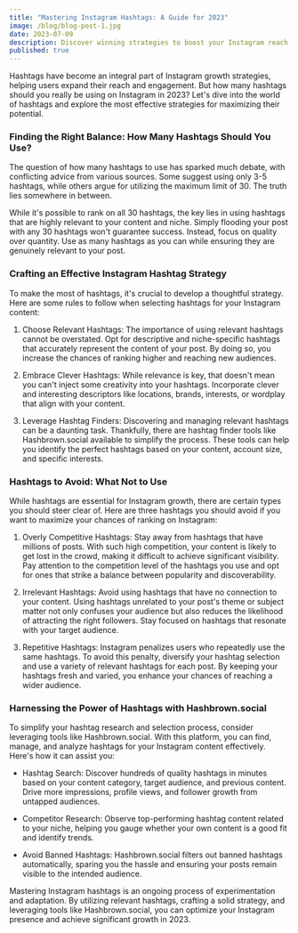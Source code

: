 ```yaml
---
title: "Mastering Instagram Hashtags: A Guide for 2023"
image: /blog/blog-post-1.jpg
date: 2023-07-09
description: Discover winning strategies to boost your Instagram reach in 2023. Find the right balance, craft a winning strategy, and leverage Hashbrown.social.
published: true
---
```


Hashtags have become an integral part of Instagram growth strategies, helping users expand their reach and engagement. But how many hashtags should you really be using on Instagram in 2023? Let's dive into the world of hashtags and explore the most effective strategies for maximizing their potential.

### Finding the Right Balance: How Many Hashtags Should You Use?

The question of how many hashtags to use has sparked much debate, with conflicting advice from various sources. Some suggest using only 3-5 hashtags, while others argue for utilizing the maximum limit of 30. The truth lies somewhere in between.

While it's possible to rank on all 30 hashtags, the key lies in using hashtags that are highly relevant to your content and niche. Simply flooding your post with any 30 hashtags won't guarantee success. Instead, focus on quality over quantity. Use as many hashtags as you can while ensuring they are genuinely relevant to your post.

### Crafting an Effective Instagram Hashtag Strategy

To make the most of hashtags, it's crucial to develop a thoughtful strategy. Here are some rules to follow when selecting hashtags for your Instagram content:

1. Choose Relevant Hashtags: The importance of using relevant hashtags cannot be overstated. Opt for descriptive and niche-specific hashtags that accurately represent the content of your post. By doing so, you increase the chances of ranking higher and reaching new audiences.

2. Embrace Clever Hashtags: While relevance is key, that doesn't mean you can't inject some creativity into your hashtags. Incorporate clever and interesting descriptors like locations, brands, interests, or wordplay that align with your content.

3. Leverage Hashtag Finders: Discovering and managing relevant hashtags can be a daunting task. Thankfully, there are hashtag finder tools like Hashbrown.social available to simplify the process. These tools can help you identify the perfect hashtags based on your content, account size, and specific interests.

### Hashtags to Avoid: What Not to Use

While hashtags are essential for Instagram growth, there are certain types you should steer clear of. Here are three hashtags you should avoid if you want to maximize your chances of ranking on Instagram:

1. Overly Competitive Hashtags: Stay away from hashtags that have millions of posts. With such high competition, your content is likely to get lost in the crowd, making it difficult to achieve significant visibility. Pay attention to the competition level of the hashtags you use and opt for ones that strike a balance between popularity and discoverability.

2. Irrelevant Hashtags: Avoid using hashtags that have no connection to your content. Using hashtags unrelated to your post's theme or subject matter not only confuses your audience but also reduces the likelihood of attracting the right followers. Stay focused on hashtags that resonate with your target audience.

3. Repetitive Hashtags: Instagram penalizes users who repeatedly use the same hashtags. To avoid this penalty, diversify your hashtag selection and use a variety of relevant hashtags for each post. By keeping your hashtags fresh and varied, you enhance your chances of reaching a wider audience.

### Harnessing the Power of Hashtags with Hashbrown.social

To simplify your hashtag research and selection process, consider leveraging tools like Hashbrown.social. With this platform, you can find, manage, and analyze hashtags for your Instagram content effectively. Here's how it can assist you:

- Hashtag Search: Discover hundreds of quality hashtags in minutes based on your content category, target audience, and previous content. Drive more impressions, profile views, and follower growth from untapped audiences.

- Competitor Research: Observe top-performing hashtag content related to your niche, helping you gauge whether your own content is a good fit and identify trends.

- Avoid Banned Hashtags: Hashbrown.social filters out banned hashtags automatically, sparing you the hassle and ensuring your posts remain visible to the intended audience.

Mastering Instagram hashtags is an ongoing process of experimentation and adaptation. By utilizing relevant hashtags, crafting a solid strategy, and leveraging tools like Hashbrown.social, you can optimize your Instagram presence and achieve significant growth in 2023.
